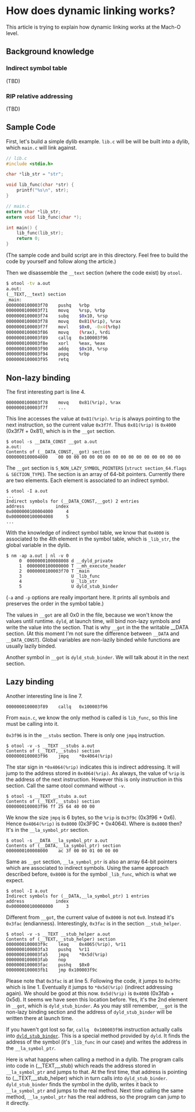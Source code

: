 # How does dynamic linking works?

This article is trying to explain how dynamic linking works at the Mach-O level.

## Background knowledge
### Indirect symbol table
(TBD)
### RIP relative addressing
(TBD)

## Sample Code
First, let's build a simple dylib example. `lib.c` will be will be built into a dylib, which `main.c` will link against.

```c
// lib.c
#include <stdio.h>

char *lib_str = "str";

void lib_func(char *str) {
    printf("%s\n", str);
}

```

``` c
// main.c
extern char *lib_str;
extern void lib_func(char *);

int main() {
    lib_func(lib_str);
    return 0;
}
```
(The sample code and build script are in this directory. Feel free to build the code by yourself and follow along the article.)

Then we disassemble the `__text` section (where the code exist) by `otool`.

``` bash
$ otool -tv a.out
a.out:
(__TEXT,__text) section
_main:
0000000100003f70	pushq	%rbp
0000000100003f71	movq	%rsp, %rbp
0000000100003f74	subq	$0x10, %rsp
0000000100003f78	movq	0x81(%rip), %rax
0000000100003f7f	movl	$0x0, -0x4(%rbp)
0000000100003f86	movq	(%rax), %rdi
0000000100003f89	callq	0x100003f96
0000000100003f8e	xorl	%eax, %eax
0000000100003f90	addq	$0x10, %rsp
0000000100003f94	popq	%rbp
0000000100003f95	retq
```

## Non-lazy binding
The first interesting part is line 4.
```
0000000100003f78    movq    0x81(%rip), %rax
0000000100003f7f    ...
```
This line  accesses the value at `0x81(%rip)`. `%rip` is always pointing to the next instruction, so the current value  `0x3f7f`. Thus `0x81(%rip)` is `0x4000` (0x3f7f + 0x81), which is in the `__got` section.

```
$ otool -s __DATA_CONST __got a.out
a.out:
Contents of (__DATA_CONST,__got) section
0000000100004000	00 00 00 00 00 00 00 00 00 00 00 00 00 00 00 00
```

The `__got` section is `S_NON_LAZY_SYMBOL_POINTERS` (`struct section_64.flags & SECTION_TYPE`). The section is an array of 64-bit pointers. Currently there are two elements. Each element is associated to an indirect symbol.

```
$ otool -I a.out
...
Indirect symbols for (__DATA_CONST,__got) 2 entries
address            index
0x0000000100004000     4
0x0000000100004008     5
...
```

With the knowledge of indirect symbol table, we know that `0x4000` is associated to the 4th element in the symbol table, which is `_lib_str`, the global variable in the dylib.
```
$ nm -ap a.out | nl -v 0
     0	0000000100008008 d __dyld_private
     1	0000000100000000 T __mh_execute_header
     2	0000000100003f70 T _main
     3	                 U _lib_func
     4	                 U _lib_str
     5	                 U dyld_stub_binder
```
(`-a` and `-p` options are really important here. It prints all symbols and preserves the order in the symbol table.)


The values in `__got` are all 0x0 in the file, because we won't know the values until runtime. `dyld`, at launch time, will bind non-lazy symbols and write the value into the section. That is why `__got` in the the writable __DATA section. (At this moment I'm not sure the difference between `__DATA` and `__DATA_CONST`). Global variables are non-lazily binded while functions are usually lazily binded.

Another symbol in `__got` is `dyld_stub_binder`. We will talk about it in the next section.


## Lazy binding
Another interesting line is line 7.
```
0000000100003f89	callq	0x100003f96
```
From `main.c`, we know the only method is called is `lib_func`, so this line must be calling into it.

`0x3f96` is in the `__stubs` section. There is only one `jmpq` instruction.
```
$ otool -v -s __TEXT __stubs a.out
Contents of (__TEXT,__stubs) section
0000000100003f96	jmpq	*0x4064(%rip)
```

The star sign in `*0x4064(%rip)` indicates this is indirect addressing. It will jump to the address stored in `0x4064(%rip)`. As always, the value of `%rip` is the address of the next instruction. However this is only instruction in this section. Call the same otool command without `-v`.

```
$ otool -s __TEXT __stubs a.out
Contents of (__TEXT,__stubs) section
0000000100003f96 ff 25 64 40 00 00
```
We know the size `jmpq` is 6 bytes, so the `%rip` is `0x3f9c` (0x3f96 + 0x6). Hence `0x4064(%rip)` is `0x8000` (0x3F9C + 0x4064). Where is `0x8000` then? It's in the `__la_symbol_ptr` section.
```
$ otool -s __DATA __la_symbol_ptr a.out
Contents of (__DATA,__la_symbol_ptr) section
0000000100008000	ac 3f 00 00 01 00 00 00
```

Same as `__got` section, `__la_symbol_ptr` is also an array 64-bit pointers which are associated to indirect symbols. Using the same approach described before, `0x8000` is for the symbol `_lib_func`, which is what we expect.
```
$ otool -I a.out
Indirect symbols for (__DATA,__la_symbol_ptr) 1 entries
address            index
0x0000000100008000     3
```

Different from `__got`, the current value of `0x8000` is not `0x0`. Instead it's `0x3fac` (endianness). Interestingly, `0x3fac` is in the section `__stub_helper`.
```
$ otool -v -s __TEXT __stub_helper a.out
Contents of (__TEXT,__stub_helper) section
0000000100003f9c	leaq	0x4065(%rip), %r11
0000000100003fa3	pushq	%r11
0000000100003fa5	jmpq	*0x5d(%rip)
0000000100003fab	nop
0000000100003fac	pushq	$0x0
0000000100003fb1	jmp	0x100003f9c
```
Please note that `0x3fac` is at line 5. Following the code, it jumps to `0x3f9c` which is line 1. Eventually it jumps to `*0x5d(%rip)` (indirect addressing again). We should be good at this now. `0x5d(%rip)` is `0x4008` (0x3fab + 0x5d). It seems we have seen this location before. Yes, it's the 2nd element in `__got`, which is `dyld_stub_binder`. As you may still remember, `__got` is the non-lazy binding section and the address of `dyld_stub_binder` will be written there at launch time.

If you haven't got lost so far, `callq	0x100003f96` instruction actually calls into [`dyld_stub_binder`](https://opensource.apple.com/source/dyld/dyld-195.5/src/dyld_stub_binder.s.auto.html). This is a special method provided by `dyld`. It finds the address of the symbol (it's `_lib_func` in our case) and writes the address in the `__la_symbol_ptr`.

Here is what happens when calling a method in a dylib. The program calls into code in (__TEXT,__stub) which reads the address stored in `__la_symbol_ptr` and jumps to that. At the first time, that address is pointing to (__TEXT,__stub_helper) which in turn calls into `dyld_stub_binder`. `dyld_stub_binder` finds the symbol in the dylib, writes it back to `__la_symbol_ptr` and jumps to the real method. Next time calling the same method, `__la_symbol_ptr` has the real address, so the program can jump to it directly.
